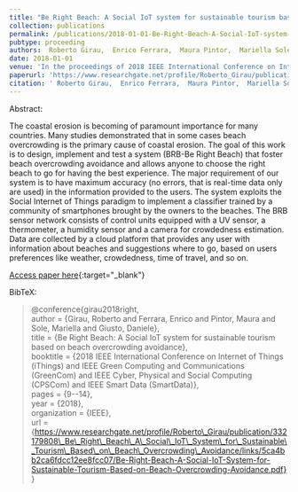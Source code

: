 ```yaml
---
title: "Be Right Beach: A Social IoT system for sustainable tourism based on beach overcrowding avoidance"
collection: publications
permalink: /publications/2018-01-01-Be-Right-Beach-A-Social-IoT-system-for-sustainable-tourism-based-on-beach-overcrowding-avoidance
pubtype: proceeding
authors:  Roberto Girau,  Enrico Ferrara,  Maura Pintor,  Mariella Sole,  Daniele Giusto
date: 2018-01-01
venue: 'In the proceedings of 2018 IEEE International Conference on Internet of Things (iThings) and IEEE Green Computing and Communications (GreenCom) and IEEE Cyber, Physical and Social Computing (CPSCom) and IEEE Smart Data (SmartData)'
paperurl: 'https://www.researchgate.net/profile/Roberto_Girau/publication/332179808_Be_Right_Beach_A_Social_IoT_System_for_Sustainable_Tourism_Based_on_Beach_Overcrowding_Avoidance/links/5ca4bb2ca6fdcc12ee8fcc07/Be-Right-Beach-A-Social-IoT-System-for-Sustainable-Tourism-Based-on-Beach-Overcrowding-Avoidance.pdf'
citation: ' Roberto Girau,  Enrico Ferrara,  Maura Pintor,  Mariella Sole,  Daniele Giusto, &quot;Be Right Beach: A Social IoT system for sustainable tourism based on beach overcrowding avoidance.&quot; In the proceedings of 2018 IEEE International Conference on Internet of Things (iThings) and IEEE Green Computing and Communications (GreenCom) and IEEE Cyber, Physical and Social Computing (CPSCom) and IEEE Smart Data (SmartData), 2018.'
---
```

Abstract:

The coastal erosion is becoming of paramount importance for many countries. Many studies demonstrated that in some cases beach overcrowding is the primary cause of coastal erosion. The goal of this work is to design, implement and test a system (BRB-Be Right Beach) that foster beach overcrowding avoidance and allows anyone to choose the right beach to go for having the best experience. The major requirement of our system is to have maximum accuracy (no errors, that is real-time data only are used) in the information provided to the users. The system exploits the Social Internet of Things paradigm to implement a classifier trained by a community of smartphones brought by the owners to the beaches. The BRB sensor network consists of control units equipped with a UV sensor, a thermometer, a humidity sensor and a camera for crowdedness estimation. Data are collected by a cloud platform that provides any user with information about beaches and suggestions where to go, based on users preferences like weather, crowdedness, time of travel, and so on.

[Access paper here](https://www.researchgate.net/profile/Roberto_Girau/publication/332179808_Be_Right_Beach_A_Social_IoT_System_for_Sustainable_Tourism_Based_on_Beach_Overcrowding_Avoidance/links/5ca4bb2ca6fdcc12ee8fcc07/Be-Right-Beach-A-Social-IoT-System-for-Sustainable-Tourism-Based-on-Beach-Overcrowding-Avoidance.pdf){:target="_blank"}

BibTeX: 
>@conference{girau2018right,<br>    author = {Girau, Roberto and Ferrara, Enrico and Pintor, Maura and Sole, Mariella and Giusto, Daniele},<br>    title = {Be Right Beach: A Social IoT system for sustainable tourism based on beach overcrowding avoidance},<br>    booktitle = {2018 IEEE International Conference on Internet of Things (iThings) and IEEE Green Computing and Communications (GreenCom) and IEEE Cyber, Physical and Social Computing (CPSCom) and IEEE Smart Data (SmartData)},<br>    pages = {9--14},<br>    year = {2018},<br>    organization = {IEEE},<br>    url = {https://www.researchgate.net/profile/Roberto\_Girau/publication/332179808\_Be\_Right\_Beach\_A\_Social\_IoT\_System\_for\_Sustainable\_Tourism\_Based\_on\_Beach\_Overcrowding\_Avoidance/links/5ca4bb2ca6fdcc12ee8fcc07/Be-Right-Beach-A-Social-IoT-System-for-Sustainable-Tourism-Based-on-Beach-Overcrowding-Avoidance.pdf}<br>}<br>